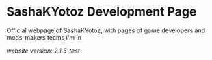 # SashaKYotoz Development Page
Official webpage of SashaKYotoz, with pages of game developers and mods-makers teams i'm in

*website version: 2.1.5-test*
